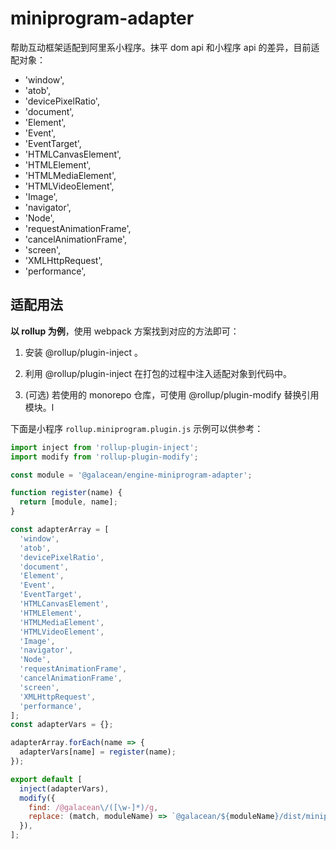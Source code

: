 # miniprogram-adapter

帮助互动框架适配到阿里系小程序。抹平 dom api 和小程序 api 的差异，目前适配对象：

  - 'window',
  - 'atob',
  - 'devicePixelRatio',
  - 'document',
  - 'Element',
  - 'Event',
  - 'EventTarget',
  - 'HTMLCanvasElement',
  - 'HTMLElement',
  - 'HTMLMediaElement',
  - 'HTMLVideoElement',
  - 'Image',
  - 'navigator',
  - 'Node',
  - 'requestAnimationFrame',
  - 'cancelAnimationFrame',
  - 'screen',
  - 'XMLHttpRequest',
  - 'performance',

## 适配用法

**以 rollup 为例**，使用 webpack 方案找到对应的方法即可：

1. 安装 @rollup/plugin-inject 。

2. 利用 @rollup/plugin-inject 在打包的过程中注入适配对象到代码中。

3. (可选) 若使用的 monorepo 仓库，可使用 @rollup/plugin-modify 替换引用模块。l

下面是小程序 `rollup.miniprogram.plugin.js` 示例可以供参考：

``` JavaScript
import inject from 'rollup-plugin-inject';
import modify from 'rollup-plugin-modify';

const module = '@galacean/engine-miniprogram-adapter';

function register(name) {
  return [module, name];
}

const adapterArray = [
  'window',
  'atob',
  'devicePixelRatio',
  'document',
  'Element',
  'Event',
  'EventTarget',
  'HTMLCanvasElement',
  'HTMLElement',
  'HTMLMediaElement',
  'HTMLVideoElement',
  'Image',
  'navigator',
  'Node',
  'requestAnimationFrame',
  'cancelAnimationFrame',
  'screen',
  'XMLHttpRequest',
  'performance',
];
const adapterVars = {};

adapterArray.forEach(name => {
  adapterVars[name] = register(name);
});

export default [
  inject(adapterVars),
  modify({
    find: /@galacean\/([\w-]*)/g,
    replace: (match, moduleName) => `@galacean/${moduleName}/dist/miniprogram`
  }),
];
```


